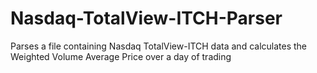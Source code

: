 # Nasdaq-TotalView-ITCH-Parser
Parses a file containing Nasdaq TotalView-ITCH data and calculates the Weighted Volume Average Price over a day of trading
